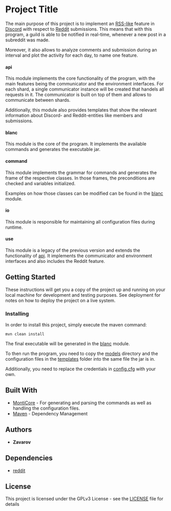 # Project Title

The main purpose of this project is to implement an [RSS-like](https://en.wikipedia.org/wiki/RSS) feature in [Discord](https://discordapp.com/) with respect to [Reddit](https://www.reddit.com/) submissions.
This means that with this program, a guild is able to be notified in real-time, whenever a new post in a subreddit was made.

Moreover, it also allows to analyze comments and submission during an interval and plot the activity for each day, to name one feature.

#### api
This module implements the core functionality of the program, with the main features being the communicator and the environment interfaces.
For each shard, a single communicator instance will be created that handels all requests in it. The communicator is built on top of them and allows to communicate between shards.

Additionally, this module also provides templates that show the relevant information about Discord- and Reddit-entities like members and submissions.
#### blanc
This module is the core of the program. It implements the available commands and generates the executable jar.
#### command
This module implements the grammar for commands and generates the frame of the respective classes.
In those frames, the preconditions are checked and variables initialized.

Examples on how those classes can be modified can be found in the [blanc](blanc) module.

#### io
This module is responsible for maintaining all configuration files during runtime.
#### use
This module is a legacy of the previous version and extends the functionality of [api](api).
It implements the communicator and environment interfaces and also includes the Reddit feature.

## Getting Started

These instructions will get you a copy of the project up and running on your local machine for development and testing purposes. See deployment for notes on how to deploy the project on a live system.

### Installing

In order to install this project, simply execute the maven command:

```
mvn clean install
```

The final executable will be generated in the [blanc](blanc) module.

To then run the program, you need to copy the [models](models) directory and the configuration files in the [templates](templates) folder into the same file the jar is in.

Additionally, you need to replace the credentials in [config.cfg](templates/config.cfg) with your own.

## Built With

* [MontiCore](https://github.com/MontiCore/monticore) - For generating and parsing the commands as well as handling the configuration files.
* [Maven](https://maven.apache.org/) - Dependency Management

## Authors

* **Zavarov**

## Dependencies

* [reddit](https://github.com/Zavarov/reddit)

## License

This project is licensed under the GPLv3 License - see the [LICENSE](LICENSE) file for details


